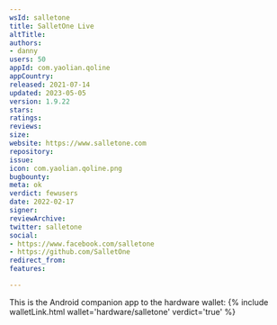 ```yaml
---
wsId: salletone
title: SalletOne Live
altTitle: 
authors:
- danny
users: 50
appId: com.yaolian.qoline
appCountry: 
released: 2021-07-14
updated: 2023-05-05
version: 1.9.22
stars: 
ratings: 
reviews: 
size: 
website: https://www.salletone.com
repository: 
issue: 
icon: com.yaolian.qoline.png
bugbounty: 
meta: ok
verdict: fewusers
date: 2022-02-17
signer: 
reviewArchive: 
twitter: salletone
social:
- https://www.facebook.com/salletone
- https://github.com/SalletOne
redirect_from: 
features: 

---
```


This is the Android companion app to the hardware wallet: 
{% include walletLink.html wallet='hardware/salletone' verdict='true' %}

